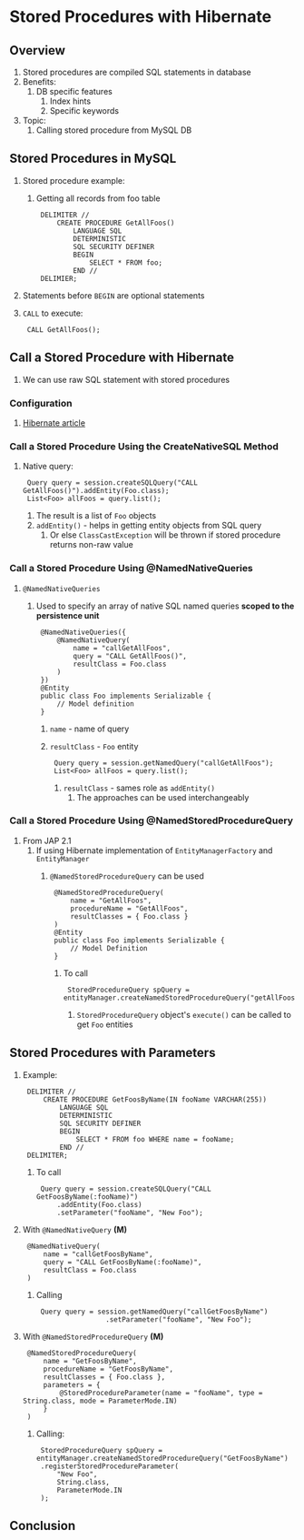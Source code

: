 # Stored Procedures with Hibernate #
## Overview ##
1. Stored procedures are compiled SQL statements in database
2. Benefits:
	1. DB specific features
		1. Index hints
		2. Specific keywords
3. Topic:
	1. Calling stored procedure from MySQL DB

## Stored Procedures in MySQL ##
1. Stored procedure example:
	1. Getting all records from foo table

			DELIMITER //
				CREATE PROCEDURE GetAllFoos()
					LANGUAGE SQL
					DETERMINISTIC
					SQL SECURITY DEFINER
					BEGIN
						SELECT * FROM foo;
					END //
			DELIMIER;

2. Statements before `BEGIN` are optional statements
3. `CALL` to execute:

		CALL GetAllFoos();

## Call a Stored Procedure with Hibernate ##
1. We can use raw SQL statement with stored procedures

### Configuration ###
1. [Hibernate article](https://www.baeldung.com/hibernate-4-spring)

### Call a Stored Procedure Using the CreateNativeSQL Method ###
1. Native query:

		Query query = session.createSQLQuery("CALL GetAllFoos()").addEntity(Foo.class);
		List<Foo> allFoos = query.list();

	1. The result is a list of `Foo` objects
	2. `addEntity()` - helps in getting entity objects from SQL query
		1. Or else `ClassCastException` will be thrown if stored procedure returns non-raw value

### Call a Stored Procedure Using @NamedNativeQueries ###
1. `@NamedNativeQueries`
	1. Used to specify an array of native SQL named queries **scoped to the persistence unit**

			@NamedNativeQueries({
				@NamedNativeQuery(
					name = "callGetAllFoos",
					query = "CALL GetAllFoos()",
					resultClass = Foo.class
				)
			})
			@Entity
			public class Foo implements Serializable {
				// Model definition
			}

		1. `name` - name of query
		2. `resultClass` - `Foo` entity

				Query query = session.getNamedQuery("callGetAllFoos");
				List<Foo> allFoos = query.list();

			1. `resultClass` - sames role as `addEntity()`
				1. The approaches can be used interchangeably

### Call a Stored Procedure Using @NamedStoredProcedureQuery ###
1. From JAP 2.1
	1. If using Hibernate implementation of `EntityManagerFactory` and `EntityManager`
		1. `@NamedStoredProcedureQuery` can be used

				@NamedStoredProcedureQuery(
					name = "GetAllFoos",
					procedureName = "GetAllFoos",
					resultClasses = { Foo.class }
				)
				@Entity
				public class Foo implements Serializable {
					// Model Definition
				}

			1. To call

					StoredProcedureQuery spQuery = entityManager.createNamedStoredProcedureQuery("getAllFoos");

				1. `StoredProcedureQuery` object's `execute()` can be called to get `Foo` entities

## Stored Procedures with Parameters ##
1. Example:

		DELIMITER //
			CREATE PROCEDURE GetFoosByName(IN fooName VARCHAR(255))
				LANGUAGE SQL
				DETERMINISTIC
				SQL SECURITY DEFINER
				BEGIN
					SELECT * FROM foo WHERE name = fooName;
				END //
		DELIMITER;

	1. To call

			Query query = session.createSQLQuery("CALL GetFoosByName(:fooName)")
				.addEntity(Foo.class)
				.setParameter("fooName", "New Foo");

2. With `@NamedNativeQuery` **(M)**

		@NamedNativeQuery(
			name = "callGetFoosByName",
			query = "CALL GetFoosByName(:fooName)",
			resultClass = Foo.class
		)

	1. Calling

			Query query = session.getNamedQuery("callGetFoosByName")
							.setParameter("fooName", "New Foo");

3. With `@NamedStoredProcedureQuery` **(M)**

		@NamedStoredProcedureQuery(
			name = "GetFoosByName",
			procedureName = "GetFoosByName",
			resultClasses = { Foo.class },
			parameters = {
				@StoredProcedureParameter(name = "fooName", type = String.class, mode = ParameterMode.IN)
			}
		)

	1. Calling:

			StoredProcedureQuery spQuery = entityManager.createNamedStoredProcedureQuery("GetFoosByName")
			.registerStoredProcedureParameter(
				"New Foo",
				String.class,
				ParameterMode.IN
			);

## Conclusion ##
